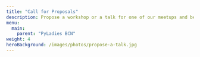 ```yaml
---
title: "Call for Proposals"
description: Propose a workshop or a talk for one of our meetups and become a part of the community!
menu:
  main:
    parent: "PyLadies BCN"
weight: 4
heroBackground: /images/photos/propose-a-talk.jpg
---
```


<div data-tf-widget="PM4CKfJj" data-tf-iframe-props="title=PyBCN PyLadies talk proposal" style="width:100%;height:700px;"></div><script src="//embed.typeform.com/next/embed.js"></script>
